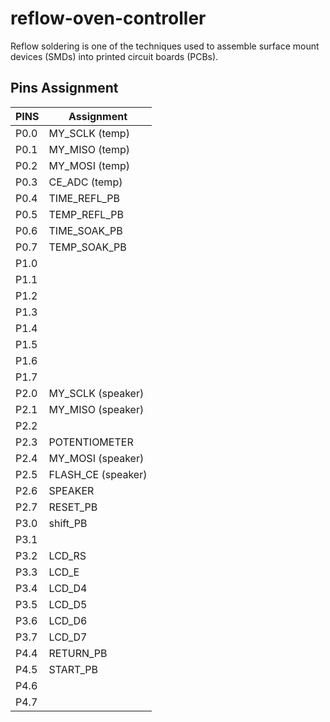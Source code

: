 # reflow-oven-controller
Reflow  soldering  is  one  of  the  techniques  used  to  assemble  surface  mount  devices  (SMDs)  into  printed circuit boards (PCBs).

Pins Assignment
-------------------

| PINS          |   Assignment  |
| ------------- | ------------- |
| P0.0          |MY_SCLK (temp) | YELLOW
| P0.1          |MY_MISO (temp) | GREEN
| P0.2          |MY_MOSI (temp) | BLUE
| P0.3          |CE_ADC (temp)  | WHITE
| P0.4          |TIME_REFL_PB   | BLUE
| P0.5          |TEMP_REFL_PB   | BLUE 
| P0.6          |TIME_SOAK_PB   | BLUE
| P0.7          |TEMP_SOAK_PB   | BLUE 
| P1.0          |               |
| P1.1          |               |
| P1.2          |               |   
| P1.3          |               | 
| P1.4          |               |  
| P1.5          |               |
| P1.6          |               |
| P1.7          |               |
| P2.0          |MY_SCLK (speaker) | YELLOW
| P2.1          |MY_MISO (speaker) | GREEN
| P2.2          |               |
| P2.3          |POTENTIOMETER  |    BLUE
| P2.4          |MY_MOSI (speaker) | BLUE
| P2.5          |FLASH_CE (speaker) | WHITE
| P2.6          |SPEAKER        | GREEN
| P2.7          |RESET_PB       | WHITE
| P3.0          |shift_PB       | WHITE
| P3.1          |               |
| P3.2          |LCD_RS         |
| P3.3          |LCD_E          |
| P3.4          |LCD_D4         |
| P3.5          |LCD_D5         |
| P3.6          |LCD_D6         |
| P3.7          |LCD_D7         |
| P4.4          |RETURN_PB      | GREEN
| P4.5          |START_PB       | GREEN
| P4.6          |               |
| P4.7          |               |

